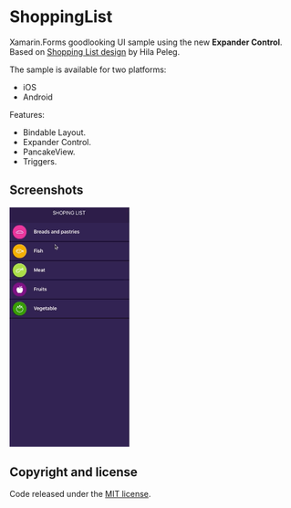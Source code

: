 # ShoppingList

Xamarin.Forms goodlooking UI sample using the new **Expander Control**. Based on [Shopping List design](https://dribbble.com/shots/2340386-Shopping-List) by Hila Peleg.

The sample is available for two platforms:

- iOS
- Android

Features:
- Bindable Layout.
- Expander Control.
- PancakeView.
- Triggers.

## Screenshots

<img src="images/shoppinglist.gif" Width="210" /> 

## Copyright and license

Code released under the [MIT license](https://opensource.org/licenses/MIT).